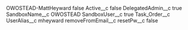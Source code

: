 <?xml version="1.0" encoding="UTF-8"?>
<CustomMetadata xmlns="http://soap.sforce.com/2006/04/metadata" xmlns:xsi="http://www.w3.org/2001/XMLSchema-instance" xmlns:xsd="http://www.w3.org/2001/XMLSchema">
    <label>OWOSTEAD-MattHeyward</label>
    <protected>false</protected>
    <values>
        <field>Active__c</field>
        <value xsi:type="xsd:boolean">false</value>
    </values>
    <values>
        <field>DelegatedAdmin__c</field>
        <value xsi:type="xsd:boolean">true</value>
    </values>
    <values>
        <field>SandboxName__c</field>
        <value xsi:type="xsd:string">OWOSTEAD</value>
    </values>
    <values>
        <field>SandboxUser__c</field>
        <value xsi:type="xsd:boolean">true</value>
    </values>
    <values>
        <field>Task_Order__c</field>
        <value xsi:nil="true"/>
    </values>
    <values>
        <field>UserAlias__c</field>
        <value xsi:type="xsd:string">mheyward</value>
    </values>
    <values>
        <field>removeFromEmail__c</field>
        <value xsi:nil="true"/>
    </values>
    <values>
        <field>resetPw__c</field>
        <value xsi:type="xsd:boolean">false</value>
    </values>
</CustomMetadata>
